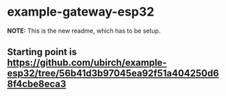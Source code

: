 # example-gateway-esp32

**NOTE:** This is the new readme, which has to be setup. 
## Starting point is https://github.com/ubirch/example-esp32/tree/56b41d3b97045ea92f51a404250d68f4cbe8eca3
 


